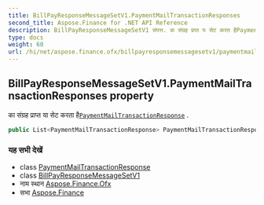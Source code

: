 ```yaml
---
title: BillPayResponseMessageSetV1.PaymentMailTransactionResponses
second_title: Aspose.Finance for .NET API Reference
description: BillPayResponseMessageSetV1 संपत्त. क संग्रह प्रप्त य सेट करत हैPaymentMailTransactionResponse .
type: docs
weight: 60
url: /hi/net/aspose.finance.ofx/billpayresponsemessagesetv1/paymentmailtransactionresponses/
---
```

## BillPayResponseMessageSetV1.PaymentMailTransactionResponses property

का संग्रह प्राप्त या सेट करता है[`PaymentMailTransactionResponse`](../../../aspose.finance.ofx.billpay/paymentmailtransactionresponse/) .

```csharp
public List<PaymentMailTransactionResponse> PaymentMailTransactionResponses { get; set; }
```

### यह सभी देखें

* class [PaymentMailTransactionResponse](../../../aspose.finance.ofx.billpay/paymentmailtransactionresponse/)
* class [BillPayResponseMessageSetV1](../)
* नाम स्थान [Aspose.Finance.Ofx](../../billpayresponsemessagesetv1/)
* सभा [Aspose.Finance](../../../)


